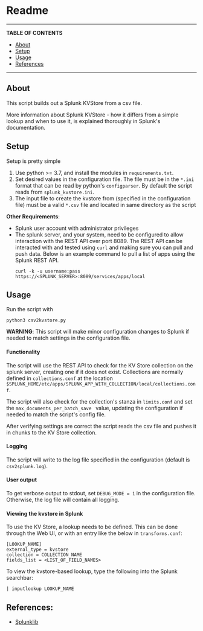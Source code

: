 # Readme

---

**TABLE OF CONTENTS**
- [About](#about)
- [Setup](#setup)
- [Usage](#usage)
- [References](#references)

---

## About

This script builds out a Splunk KVStore from a csv file. 

More information about Splunk KVStore - how it differs from a simple lookup and when to use it, is explained thoroughly in Splunk's documentation.

## Setup

Setup is pretty simple
1. Use python >= 3.7, and install the modules in `requirements.txt`.
2. Set desired values in the configuration file. The file must be in the `*.ini` format that can be read by python's `configparser`. By default the script reads from `splunk_kvstore.ini`.
3. The input file to create the kvstore from (specified in the configuration file) must be a valid `*.csv` file and located in same directory as the script


**Other Requirements**:
- Splunk user account with administrator privileges
- The splunk server, and your system, need to be configured to allow interaction with the REST API over port 8089. The REST API can be interacted with and tested using `curl` and making sure you can pull and push data. Below is an example command to pull a list of apps using the Splunk REST API.
  ```
  curl -k -u username:pass https://<SPLUNK_SERVER>:8089/services/apps/local
  ```

## Usage

Run the script with
```
python3 csv2kvstore.py
```

**WARNING**: This script will make minor configuration changes to Splunk if needed to match settings in the configuration file.

#### Functionality
The script will use the REST API to check for the KV Store collection on the splunk server, creating one if it does not exist. Collections are normally defined in `collections.conf` at the location `$SPLUNK_HOME/etc/apps/SPLUNK_APP_WITH_COLLECTION/local/collections.conf`.

The script will also check for the collection's stanza in `limits.conf` and set the `max_documents_per_batch_save ` value, updating the configuration if needed to match the script's config file.

After verifying settings are correct the script reads the csv file and pushes it in chunks to the KV Store collection.

#### Logging
The script will write to the log file specified in the configuration (default is `csv2splunk.log`).

#### User output
To get verbose output to stdout, set `DEBUG_MODE = 1` in the configuration file. Otherwise, the log file will contain all logging.

#### Viewing the kvstore in Splunk

To use the KV Store, a lookup needs to be defined. This can be done through the Web UI, or with an entry like the below in  `transforms.conf`:
  ```
  [LOOKUP_NAME]
  external_type = kvstore
  collection = COLLECTION_NAME
  fields_list = <LIST_OF_FIELD_NAMES>
  ```
To view the kvstore-based lookup, type the following into the Splunk searchbar:
  ```
  | inputlookup LOOKUP_NAME
  ```

## References:
- [Splunklib](https://github.com/splunk/splunk-sdk-python/blob/master/examples/kvstore.py)
